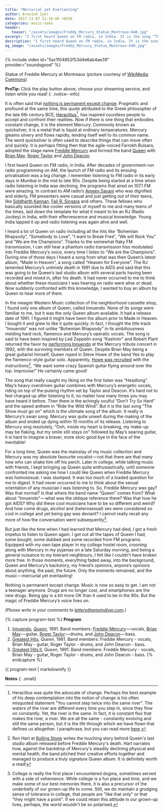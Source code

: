 ```yaml
---
title: "Mercurial yet Everlasting"
author: Aravind Iyer
date: 2017-11-07 11:10:00 +0530
categories: music-naka
header:
   teaser: "/assets/images/Freddy_Mercury_Statue_Montreux-640.jpg"
excerpt: "I first heard Queen on FM radio, in India. It is the song “The Show must go on” which really is Mercury’s swan song. Mercury was quite unwell during the making of the album and ended up dying within 10 months of its release. Listening to Mercury sing resolutely, “Ooh, inside my heart is breaking, my make-up may be flaking, but my smile still stays on” followed by May’s searing guitar, it is hard to imagine a braver, more stoic good bye in the face of the inevitable! Nothing is permanent except change. Music is now so easy to get. I am not a teenager anymore. Drugs are no longer cool, and smartphones are the new drugs. Being gay is a bit more OK than it used to be in the 90s. But the magic of Freddie Mercury’s voice lives on."
description: "I first heard Queen on FM radio, in India. It is the song “The Show must go on” which really is Mercury’s swan song. Mercury was quite unwell during the making of the album and ended up dying within 10 months of its release. Listening to Mercury sing resolutely, “Ooh, inside my heart is breaking, my make-up may be flaking, but my smile still stays on” followed by May’s searing guitar, it is hard to imagine a braver, more stoic good bye in the face of the inevitable! Nothing is permanent except change. Music is now so easy to get. I am not a teenager anymore. Drugs are no longer cool, and smartphones are the new drugs. Being gay is a bit more OK than it used to be in the 90s. But the magic of Freddie Mercury’s voice lives on."
og_image: "/assets/images/Freddy_Mercury_Statue_Montreux-640.jpg"
---
```

{% include video id="5ac1f04852f53d4e6ab4ae39" provider="soundsgood" %}
<figcaption>Statue of Freddie Mercury at Montreaux (picture courtesy of <a href="https://commons.wikimedia.org/wiki/Main_Page">WikiMedia Commons</a>)</figcaption>

**ProTip:** Click the play button <i class="fas fa-play-circle" color="#52adc8" aria-hidden="true"></i> above, choose your streaming service, and listen while you read!
{: .notice--info}

It is often said that [nothing is permanent except change](https://www.ancient.eu/article/183/heraclitus-life-is-flux/). Pragmatic and profound at the same time, this quote attributed to the Greek philosopher of the late 6th century BCE, [Heraclitus](https://plato.stanford.edu/entries/heraclitus/)[^heraclitus], has inspired countless people to accept and confront their realities. Now if there is one thing that embodies constant change, it is the element Mercury. Commonly known as quicksilver, it is a metal that is liquid at ordinary temperatures. Mercury gleams silvery and flows rapidly, lending itself well to its common name. The word quicksilver is often used to describe things that can move often and quickly. It is perhaps fitting then that the agile-voiced Farrokh Bulsara, adopted the stage name [Freddie Mercury](https://en.wikipedia.org/wiki/Freddie_Mercury) and formed the band [Queen](https://en.wikipedia.org/wiki/Queen_%28band%29) with [Brian May](https://en.wikipedia.org/wiki/Brian_May), [Roger Taylor](https://en.wikipedia.org/wiki/Roger_Taylor_%28Queen_drummer%29) and [John Deacon](https://en.wikipedia.org/wiki/John_Deacon).

[^heraclitus]: Heraclitus was quite the advocate of change. Perhaps the best example of his deep contemplation into the notion of change is his often misquoted statement "You cannot step twice into the same river". The waters of the river are different every time you step in, since they flow on constantly. Yet, the river is the same. In fact, it is constant flux that makes the river, a river. We are all the same - constantly evolving and still the same person, but it is the life through which we have flown that defines us altogether. I paraphrase, but you can read more [here](https://www.ancient.eu/article/183/heraclitus-life-is-flux/).

I first heard Queen on FM radio, in India. After decades of government-run radio programming on AM, the launch of FM radio and its ensuing privatisation was a big change. I remember listening to FM radio in its early days in Mumbai in the mid to late 90s. Despite being started at a time when radio listening in India was declining, the programs that aired on 107.1 FM were amazing. In contrast to AM radio’s [Ameen Sayani](https://en.wikipedia.org/wiki/Ameen_Sayani) who was dignified and elderly, FM presenters were casual and just getting out of their teens, like [Siddharth Kannan](http://siddharthkannan.com/about-me/), [Fali R. Singara](http://afternoondc.in/education-careers/more-music-less-talk/article_111018) and others. These fellows who basically sounded like cooler versions of myself to me and many teens of the times, laid down the template for what it meant to be an RJ (Radio Jockey) in India, with their effervescence and musical knowledge. Young India lapped it up and radio listening was again alive and well.

I heard a lot of Queen on radio including all the hits like “Bohemian Rhapsody”, “Somebody to Love”, “I want to Break Free”, “We will Rock You” and “We are the Champions”. Thanks to the somewhat flaky FM transmission, I can still hear a phantom radio transmission hiss modulated into Freddie Mercury’s voice, every time I listen to “We are the Champions”. During one of those days I heard a song from what was then Queen’s latest album, “Made in Heaven”, a song called “Heaven for Everyone”. The RJ lamented Mercury’s untimely death in 1991 due to AIDS and said that this was going to be Queen’s last studio album with several parts having been recorded and mixed in, after his death. It had never occurred to me to think about whether these musicians I was hearing on radio were alive or dead. Now suddenly confronted with this knowledge, I wanted to buy an album by Queen to hear more of them.

In the meagre Western Music collection of the neighborhood cassette shop, I found only one album of Queen, called Innuendo. None of its songs were familiar to me, but it was the only Queen album available. It had a release date of 1991. I figured it might have been the album prior to Made in Heaven. I bought it and grew to like it quite quickly. In fact, I thought the title track “Innuendo” was not unlike “Bohemian Rhapsody” in its ambitiousness melding hard rock, flamenco and Mercury’s operatic vocals. The song is said to have been inspired by Led Zeppelin song “Kashmir” and Robert Plant returned the favor by [performing Innuendo](https://www.youtube.com/watch?v=ZUkSGT_4xUo) at the Mercury tribute concert in 1992, with the surviving members of Queen. Despite Brian May being a great guitarist himself, Queen roped in Steve Howe of the band Yes to play the flamenco-style guitar solo. Apparently, [Howe was recruited](http://www.rollingstone.com/music/news/queens-innuendo-remembering-freddie-mercurys-last-masterpiece-20160205) with the instructions[^rollingstonestory], “We want some crazy Spanish guitar flying around over the top. Improvise!” He certainly came good!

[^rollingstonestory]: Ron Hart at [Rolling Stone](https://www.rollingstone.com/music/news/queens-innuendo-remembering-freddie-mercurys-last-masterpiece-20160205) writes the touching story behind Queen's last studio album released before Freddie Mercury's death. Hart narrates how, against the backdrop of Mercury's steadily declining physical and mental health, the band pitched their creative efforts together and managed to produce a truly signature Queen album. It is definitely worth a read!

The song that really caught my liking on the first listen was “Headlong”. May’s heavy overdriven guitar combines with Mercury’s energetic vocals, riding on top of the pulsing rhythm set by Taylor and Deacon. It’s hard not to feel charged up after listening to it, no matter how many times you may have heard it before. Then there is the achingly soulful “Don’t Try So Hard” and the speed anthem in “Ride the Wild Wind”. But it is the last song “The Show must go on” which is the ultimate song of the album. It really is Mercury’s swan song. Mercury was quite unwell during the making of the album and ended up dying within 10 months of its release. Listening to Mercury sing resolutely, “Ooh, inside my heart is breaking, my make-up may be flaking, but my smile still stays on” followed by May’s searing guitar, it is hard to imagine a braver, more stoic good bye in the face of the inevitable!

For a long time, Queen was the mainstay of my music collection and Mercury was my absolute favourite vocalist — not that there are that many now who can shake him off his perch. Later in college, while talking music with friends, I kept bringing up Queen quite enthusiastically, until someone confronted me asking me how I could like Queen when Freddie Mercury was homosexual. I was stumped. It was too much of a loaded question for me to digest. It had never occurred to me to think about the sexual orientation of any musician I was listening to. So, Freddie Mercury was gay? Was that normal? Is that where the band name “Queen” comes from? What about “Innuendo” — what was the oblique reference there? Was that how he got AIDS? Why did these cool musicians have to be so different and weird? And how come drugs, alcohol and (heterosexual) sex were considered so cool in college and yet being gay was deviant? I cannot really recall any more of how the conversation went subsequently[^collegedogma].

[^collegedogma]: College is really the first place I encountered dogma, sometimes served with a side of vehemence. While college is a fun place and time, and we make some of our best memories there, it is also a precursor of the underbelly of our grown-up life to come. Still, we do maintain a grudging sense of tolerance in college, that people are "like that only" or that "they might have a point". If we could retain this attitude in our grown-up lives, perhaps, the world wouldn't be so polarised.

But just like the time when I had learned that Mercury had died, I got a fresh impetus to listen to Queen again. I got out all the tapes of Queen I had, some bought, some dubbed and some recorded from FM programs. Equipped with my own tape player in my college hostel room, crooning along with Mercury in my pyjamas on a late Saturday morning, and being a general nuisance to my tolerant neighbours, I felt like I couldn’t have broken more free. In those moments, everything faded away, into the background, Queen and Mercury’s backstory, my friend’s opinions, anyone’s opinions about anything, the past, the future. Only the moments remained, and the music — mercurial yet everlasting!

Nothing is permanent except change. Music is now so easy to get. I am not a teenager anymore. Drugs are no longer cool, and smartphones are the new drugs. Being gay is a bit more OK than it used to be in the 90s. But the magic of Freddie Mercury’s voice lives on.

*(Please write in your comments to [letters@aravindiyer.com](mailto:letters@aravindiyer.com).)*

{% capture program-text %}
**Program**

1. [Innuendo](https://en.wikipedia.org/wiki/Innuendo_(album)), [*Queen*](https://en.wikipedia.org/wiki/Queen_(band)), 1991. Band members: [Freddie Mercury](https://en.wikipedia.org/wiki/Freddie_Mercury) — vocals, [Brian May](https://en.wikipedia.org/wiki/Brian_May) — guitar, [Roger Taylor](https://en.wikipedia.org/wiki/Roger_Taylor_(Queen_drummer)) — drums, and [John Deacon](https://en.wikipedia.org/wiki/John_Deacon) — bass.
2. [Greatest Hits](https://en.wikipedia.org/wiki/Greatest_Hits_(Queen_album)), *Queen*, 1981. Band members: Freddie Mercury - vocals, Brian May - guitar, Roger Taylor - drums, and John Deacon - bass.
3. [Greatest Hits II](https://en.wikipedia.org/wiki/Greatest_Hits_II_(Queen_album)), *Queen*, 1991. Band members: Freddie Mercury - vocals, Brian May - guitar, Roger Taylor - drums, and John Deacon - bass. 
{% endcapture %}

<div class="notice--info">
  {{ program-text | markdownify }}
</div>

**Notes**
{: .small}
